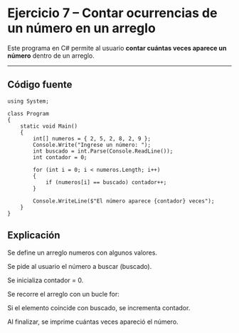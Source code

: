 # Ejercicio 7 – Contar ocurrencias de un número en un arreglo

Este programa en C# permite al usuario **contar cuántas veces aparece un número** dentro de un arreglo.

---

## Código fuente

```
using System;

class Program
{
    static void Main()
    {
        int[] numeros = { 2, 5, 2, 8, 2, 9 };
        Console.Write("Ingrese un número: ");
        int buscado = int.Parse(Console.ReadLine());
        int contador = 0;

        for (int i = 0; i < numeros.Length; i++)
        {
            if (numeros[i] == buscado) contador++;
        }

        Console.WriteLine($"El número aparece {contador} veces");
    }
}
```
## Explicación 

Se define un arreglo numeros con algunos valores.

Se pide al usuario el número a buscar (buscado).

Se inicializa contador = 0.

Se recorre el arreglo con un bucle for:

Si el elemento coincide con buscado, se incrementa contador.

Al finalizar, se imprime cuántas veces apareció el número.